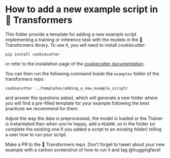<!---
Copyright 2020 The HuggingFace Team. All rights reserved.

Licensed under the Apache License, Version 2.0 (the "License");
you may not use this file except in compliance with the License.
You may obtain a copy of the License at

    http://www.apache.org/licenses/LICENSE-2.0

Unless required by applicable law or agreed to in writing, software
distributed under the License is distributed on an "AS IS" BASIS,
WITHOUT WARRANTIES OR CONDITIONS OF ANY KIND, either express or implied.
See the License for the specific language governing permissions and
limitations under the License.
-->

# How to add a new example script in 🤗 Transformers

This folder provide a template for adding a new example script implementing a training or inference task with the
models in the 🤗 Transformers library. To use it, you will need to install cookiecutter:

```
pip install cookiecutter
```

or refer to the installation page of the [cookiecutter documentation](https://cookiecutter.readthedocs.io/).

You can then run the following command inside the `examples` folder of the transformers repo:

```
cookiecutter ../templates/adding_a_new_example_script/
```

and answer the questions asked, which will generate a new folder where you will find a pre-filled template for your
example following the best practices we recommend for them.

Adjust the way the data is preprocessed, the model is loaded or the Trainer is instantiated then when you're happy, add
a `README.md` in the folder (or complete the existing one if you added a script to an existing folder) telling a user
how to run your script.

Make a PR to the 🤗 Transformers repo. Don't forget to tweet about your new example with a carbon screenshot of how to
run it and tag @huggingface!
